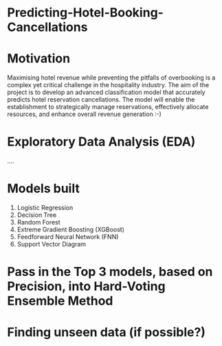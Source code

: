 # Predicting-Hotel-Booking-Cancellations

# Motivation
Maximising hotel revenue while preventing the pitfalls of overbooking is a complex yet critical challenge in the hospitality industry. The aim of the project is to develop an advanced classification model that accurately predicts hotel reservation cancellations. The model will enable the establishment to strategically manage reservations, effectively allocate resources, and enhance overall revenue generation :-)

# Exploratory Data Analysis (EDA)
....

# Models built
1. Logistic Regression
2. Decision Tree
3. Random Forest
4. Extreme Gradient Boosting (XGBoost)
5. Feedforward Neural Network (FNN)
6. Support Vector Diagram

# Pass in the Top 3 models, based on Precision, into Hard-Voting Ensemble Method 

# Finding unseen data (if possible?)
